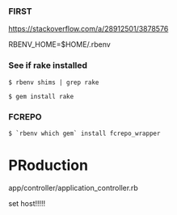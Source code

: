 
### FIRST

https://stackoverflow.com/a/28912501/3878576

RBENV_HOME=$HOME/.rbenv

### See if rake installed

    $ rbenv shims | grep rake

    $ gem install rake

### FCREPO

    $ `rbenv which gem` install fcrepo_wrapper




# PRoduction

app/controller/application_controller.rb

set host!!!!!
